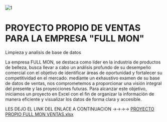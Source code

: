 ![1](https://github.com/doumecq/Analisis-de-ventas-para-la-marca-FULL-MON-/assets/162972727/6d8447f0-9a1e-4c19-b849-458ff93bb1c5)
# PROYECTO PROPIO DE VENTAS PARA LA EMPRESA "FULL MON" 

Limpieza y  analisis de base de datos 

La empresa FULL MON, se destaca como líder en la industria de productos de belleza, busca llevar a cabo un análisis profundo de su desempeño comercial con el objetivo de identificar áreas de oportunidad y fortalecer su competitividad en el mercado. mediante un exhaustivo examen de su base de datos de ventas, nos comprometemos a proporcionar una visión integral del presente y las proyecciones futuras. Para alcanzar este objetivo, iniciamos un proyecto en Excel con el fin de organizar la información de manera eficiente y visualizar los datos de forma clara y accesible. 

LES DEJO EL LINK DEL ENLACE A CONTINUACION →→→→
[PROYECTO PROPIO FULL MON VENTAS.xlsx](https://github.com/doumecq/Analisis-de-ventas-para-la-marca-FULL-MON-/files/14613781/PROYECTO.PROPIO.FULL.MON.VENTAS.xlsx)
